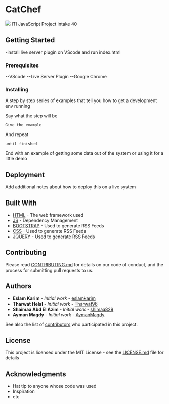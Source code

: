 # CatChef
![](https://forthebadge.com/images/badges/built-with-love.svg)
ITI JavaScript Project intake 40

## Getting Started

-install live server plugin on VScode and run index.html

### Prerequisites

--VScode
--Live Server Plugin
--Google Chrome

### Installing

A step by step series of examples that tell you how to get a development env running

Say what the step will be

```
Give the example
```

And repeat

```
until finished
```

End with an example of getting some data out of the system or using it for a little demo

## Deployment

Add additional notes about how to deploy this on a live system

## Built With

* [HTML](https://giphy.com/gifs/VbnUQpnihPSIgIXuZv/html5) - The web framework used
* [JS](https://giphy.com/gifs/VbnUQpnihPSIgIXuZv/html5) - Dependency Management
* [BOOTSTRAP](https://giphy.com/gifs/VbnUQpnihPSIgIXuZv/html5) - Used to generate RSS Feeds
* [CSS](https://giphy.com/gifs/VbnUQpnihPSIgIXuZv/html5) - Used to generate RSS Feeds
* [JQUERY](https://giphy.com/gifs/VbnUQpnihPSIgIXuZv/html5) - Used to generate RSS Feeds


## Contributing

Please read [CONTRIBUTING.md](https://gist.github.com/PurpleBooth/b24679402957c63ec426) for details on our code of conduct, and the process for submitting pull requests to us.


## Authors

* **Eslam Karim** - *Initial work* - [eslamkarim](https://github.com/eslamkarim)
* **Tharwat Helal** - *Initial work* - [Tharwat96](https://github.com/Tharwat96)
* **Shaimaa Abd El Azim** - *Initial work* - [shimaa829](https://github.com/shimaa829)
* **Ayman Magdy** - *Initial work* - [AymanMagdy](https://github.com/AymanMagdy)

See also the list of [contributors](https://github.com/your/project/contributors) who participated in this project.

## License

This project is licensed under the MIT License - see the [LICENSE.md](LICENSE.md) file for details

## Acknowledgments

* Hat tip to anyone whose code was used
* Inspiration
* etc
